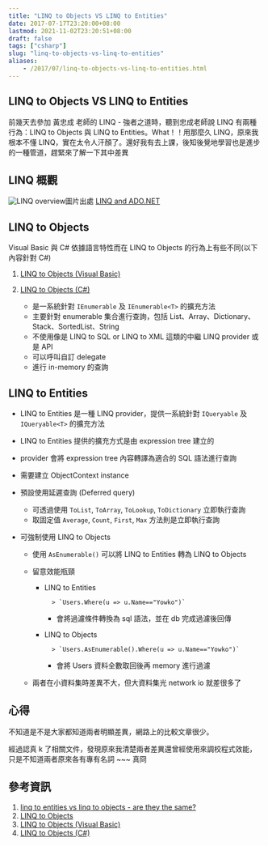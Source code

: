 ```yaml
---
title: "LINQ to Objects VS LINQ to Entities"
date: 2017-07-17T23:20:00+08:00
lastmod: 2021-11-02T23:20:51+08:00
draft: false
tags: ["csharp"]
slug: "linq-to-objects-vs-linq-to-entities"
aliases:
    - /2017/07/linq-to-objects-vs-linq-to-entities.html
---
```

## LINQ to Objects VS LINQ to Entities

前幾天去參加 黃忠成 老師的 LINQ - 強者之道時，聽到忠成老師說 LINQ 有兩種行為：LINQ to Objects 與 LINQ to Entities。What！！用那麼久 LINQ，原來我根本不懂 LINQ，實在太令人汗顏了。還好我有去上課，後知後覺地學習也是進步的一種管道，趕緊來了解一下其中差異

## LINQ 概觀

![LINQ overview](https://docs.microsoft.com/en-us/dotnet/framework/data/adonet/media/dpue-linqtoadonetoverview-bpuedev11.gif?WT.mc_id=DOP-MVP-5002594)圖片出處 [LINQ and ADO.NET](https://docs.microsoft.com/en-us/dotnet/framework/data/adonet/linq-and-ado-net?WT.mc_id=DOP-MVP-5002594)

## LINQ to Objects

Visual Basic 與 C# 依據語言特性而在 LINQ to Objects 的行為上有些不同(以下內容針對 C#)

1. [LINQ to Objects (Visual Basic)](https://docs.microsoft.com/en-us/dotnet/visual-basic/programming-guide/concepts/linq/linq-to-objects?WT.mc_id=DOP-MVP-5002594)
2. [LINQ to Objects (C#)](https://docs.microsoft.com/en-us/dotnet/csharp/programming-guide/concepts/linq/linq-to-objects?WT.mc_id=DOP-MVP-5002594)

    * 是一系統針對 `IEnumerable` 及 `IEnumerable<T>` 的擴充方法
    * 主要針對 enumerable 集合進行查詢，包括 List、Array、Dictionary、Stack、SortedList、String
    * 不使用像是 LINQ to SQL or LINQ to XML 這類的中繼 LINQ provider 或是 API
    * 可以呼叫自訂 delegate
    * 進行 in-memory 的查詢

## LINQ to Entities

* LINQ to Entities 是一種 LINQ provider，提供一系統針對 `IQueryable` 及 `IQueryable<T>` 的擴充方法
* LINQ to Entities 提供的擴充方式是由 expression tree 建立的
* provider 會將 expression tree 內容轉譯為適合的 SQL 語法進行查詢
* 需要建立 ObjectContext instance
* 預設使用延遲查詢 (Deferred query)

  * 可透過使用 `ToList`, `ToArray`, `ToLookup`, `ToDictionary` 立即執行查詢
  * 取固定值 `Average`, `Count`, `First`, `Max` 方法則是立即執行查詢

* 可強制使用 LINQ to Objects

  * 使用 `AsEnumerable()` 可以將 LINQ to Entities 轉為 LINQ to Objects
  * 留意效能瓶頸

    * LINQ to Entities

            > `Users.Where(u => u.Name=="Yowko")`

      * 會將過濾條件轉換為 sql 語法，並在 db 完成過濾後回傳

    * LINQ to Objects

            > `Users.AsEnumerable().Where(u => u.Name=="Yowko")`

      * 會將 Users 資料全數取回後再 memory 進行過濾

  * 兩者在小資料集時差異不大，但大資料集光 network io 就差很多了

## 心得

不知道是不是大家都知道兩者明顯差異，網路上的比較文章很少。

經過認真 k 了相關文件，發現原來我清楚兩者差異還曾經使用來調校程式效能，只是不知道兩者原來各有專有名詞 ~~~ 真冏

## 參考資訊

1. [linq to entities vs linq to objects - are they the same?](https://stackoverflow.com/questions/7192040/linq-to-entities-vs-linq-to-objects-are-they-the-same)
2. [LINQ to Objects](https://msdn.microsoft.com/en-us/library/bb397919.aspx)
3. [LINQ to Objects (Visual Basic)](https://docs.microsoft.com/en-us/dotnet/visual-basic/programming-guide/concepts/linq/linq-to-objects)
4. [LINQ to Objects (C#)](https://docs.microsoft.com/en-us/dotnet/csharp/programming-guide/concepts/linq/linq-to-objects)
